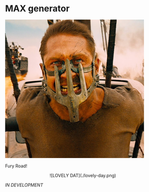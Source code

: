 # MAX generator

![MAD MAX](./max.png)

Fury Road!

<center>
  ![LOVELY DAT](./lovely-day.png)
</center>

_*IN DEVELOPMENT*_
